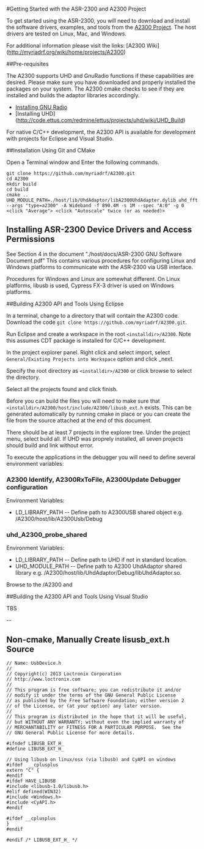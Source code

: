 #Getting Started with the ASR-2300 and A2300 Project



To get started using the ASR-2300, you will need to download and install the software drivers, examples, and tools from the [A2300 Project](https://github.com/myriadrf/A2300). The host drivers are tested on Linux, Mac, and Windows.

For additional information please visit the links:
[A2300 Wiki] (http://myriadrf.org/wiki/home/projects/A2300)

##Pre-requisites  

The A2300 supports UHD and GnuRadio functions if these capabilities are desired.  Please make sure you have downloaded and properly installed the packages on your system.  The A2300 cmake checks to see if they are installed and builds the adaptor libraries accordingly. 

* [Installing GNU Radio](http://gnuradio.org/redmine/projects/gnuradio/wiki/InstallingGRFromSource)
* [Installing UHD] (http://code.ettus.com/redmine/ettus/projects/uhd/wiki/UHD_Build)


For native C/C++ development, the A2300 API is available for development with projects for Eclipse and Visual Studio.

##Installation Using Git and CMake

Open a Terminal window and Enter the following commands.  

    git clone https://github.com/myriadrf/A2300.git
    cd A2300
    mkdir build
    cd build
    cmake ..
    UHD_MODULE_PATH=./host/lib/UhdAdaptor/libA2300UhdAdapter.dylib uhd_fft --args "type=a2300" -A Wideband -f 890.4M -s 1M --spec "A:0" -g 0 <click "Average"> <click "Autoscale" twice (or as needed)>
  

## Installing ASR-2300 Device Drivers and Access Permissions
See Section 4 in the document "./host/docs/ASR-2300 GNU Software Document.pdf" This contains various procedures for configuring Linux and Windows 
platforms to communicate with the ASR-2300 via USB interface.
 
Procedures for Windows and Linux are somewhat different.  On Linux platforms, libusb is used, Cypress FX-3 driver is used on Windows platforms.


##Building A2300 API and Tools Using Eclipse

In a terminal, change to a directory that will contain the A2300 code.  Download the code `git clone https://github.com/myriadrf/A2300.git`.

Run Eclipse and create a workspace in the root `<installdir>/A2300`.  Note this assumes CDT package is installed for C/C++ development.

In the project explorer panel.  Right click and select import, select `General/Existing Projects into Workspace` option and click _next.

Specify the root directory as `<installdir>/A2300` or click browse to select the directory.

Select all the projects found and click finish.

Before you can build the files you will need to make sure that `<installdir>/A2300/host/include/A2300/libusb_ext.h` exists.  This can be generated automatically by running cmake in place or you can create the file 
from the source attached at the end of this document.

There should be at least 7 projects in the explorer tree. Under the project menu, select build all. If UHD was proprely installed, all seven projects should build and link without error.  


To execute the applications in the debugger you will need to define several environment variables:

### A2300 Identify, A2300RxToFile, A2300Update Debugger configuration

  Environment Variables:
  
   * LD_LIBRARY_PATH -- Define path to A2300USB shared object e.g. <installdir>/A2300/host/lib/A2300Usb/Debug  
    
### uhd_A2300_probe_shared

  Environment Variables:
  
   * LD_LIBRARY_PATH -- Define path to UHD if not in standard location.
   * UHD_MODULE_PATH -- Define path to A2300 UhdAdaptor shared library e.g. <installdir>/A2300/host/lib/UhdAdaptor/Debug/libUhdAdaptor.so.

Browse to the <installdir>/A2300 and

##Building the A2300 API and Tools Using Visual Studio

TBS 

--
## Non-cmake, Manually Create lisusb_ext.h Source

    // Name: UsbDevice.h
    //
    // Copyright(c) 2013 Loctronix Corporation
    // http://www.loctronix.com
    //
    // This program is free software; you can redistribute it and/or
    // modify it under the terms of the GNU General Public License
    // as published by the Free Software Foundation; either version 2
    // of the License, or (at your option) any later version.
    //
    // This program is distributed in the hope that it will be useful,
    // but WITHOUT ANY WARRANTY; without even the implied warranty of
    // MERCHANTABILITY or FITNESS FOR A PARTICULAR PURPOSE.  See the
    // GNU General Public License for more details.

    #ifndef LIBUSB_EXT_H_
    #define LIBUSB_EXT_H_

    // Using libusb on linux/osx (via libusb) and CyAPI on windows
    #ifdef  __cplusplus
    extern "C" {
    #endif
    #ifdef HAVE_LIBUSB
    #include <libusb-1.0/libusb.h>
    #elif defined(WIN32)
    #include <Windows.h>
    #include <CyAPI.h>
    #endif

    #ifdef __cplusplus
    }
    #endif

    #endif /* LIBUSB_EXT_H_ */





